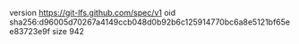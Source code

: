 version https://git-lfs.github.com/spec/v1
oid sha256:d96005d70267a4149ccb048d0b92b6c125914770bc6a8e5121bf65ee83723e9f
size 942
